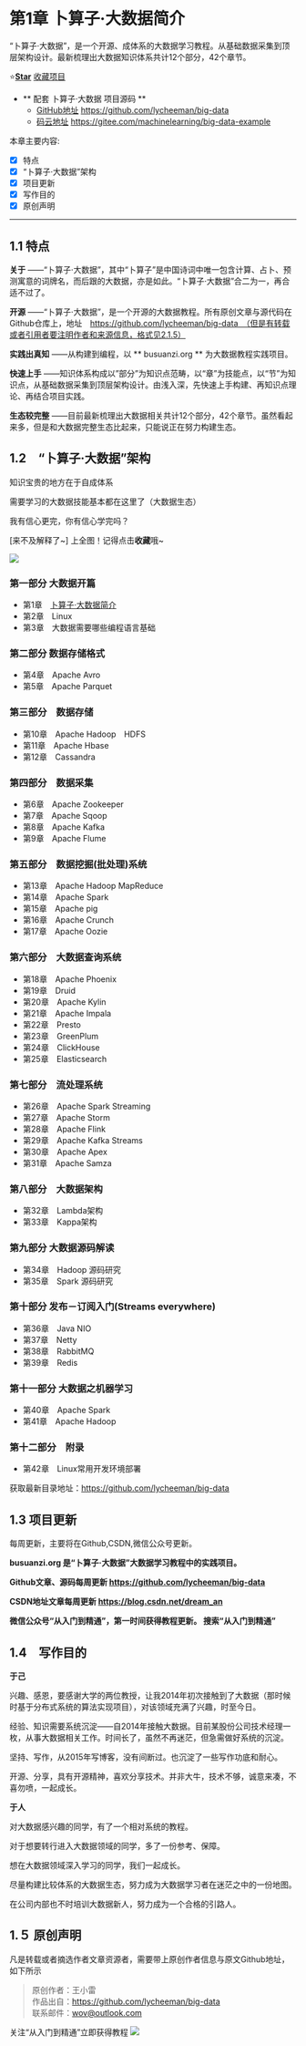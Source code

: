 # 第1章 卜算子·大数据简介

“卜算子·大数据”，是一个开源、成体系的大数据学习教程。从基础数据采集到顶层架构设计。最新梳理出大数据知识体系共计12个部分，42个章节。

:star:[**Star**](https://github.com/lycheeman/big-data) [收藏项目](https://github.com/lycheeman/big-data)

- ** 配套 卜算子·大数据 项目源码 **
  - [GitHub地址](https://github.com/lycheeman/big-data) https://github.com/lycheeman/big-data
  - [码云地址](https://gitee.com/machinelearning/big-data-example) https://gitee.com/machinelearning/big-data-example

本章主要内容:
- [x] 特点
- [x] “卜算子·大数据”架构
- [x] 项目更新
- [x] 写作目的
- [x] 原创声明
---
## 1.1 特点

**关于** ——“卜算子·大数据”，其中“卜算子”是中国诗词中唯一包含计算、占卜、预测寓意的词牌名，而后跟的大数据，亦是如此。“卜算子·大数据”合二为一，再合适不过了。

**开源** ——“卜算子·大数据”，是一个开源的大数据教程。所有原创文章与源代码在Github仓库上，地址　https://github.com/lycheeman/big-data　（但是有转载或者引用者要注明作者和来源信息，格式见2.1.5）

**实践出真知** ——从构建到编程，以 ** busuanzi.org ** 为大数据教程实践项目。

**快速上手** ——知识体系构成以”部分”为知识点范畴，以“章”为技能点，以“节”为知识点，从基础数据采集到顶层架构设计。由浅入深，先快速上手构建、再知识点理论、再结合项目实践。

**生态较完整** ——目前最新梳理出大数据相关共计12个部分，42个章节。虽然看起来多，但是和大数据完整生态比起来，只能说正在努力构建生态。

## 1.2　“卜算子·大数据”架构

知识宝贵的地方在于自成体系

需要学习的大数据技能基本都在这里了（大数据生态）

我有信心更完，你有信心学完吗？

[来不及解释了~] 上全图！记得点击**收藏**哦~

![](./image/卜算子·大数据@3x.png)

### 第一部分 大数据开篇
- 第1章　[卜算子·大数据简介](./chapter1/1.卜算子·大数据简介.md)
- 第2章　Linux
- 第3章　大数据需要哪些编程语言基础

### 第二部分 数据存储格式
- 第4章　Apache Avro
- 第5章　Apache Parquet

### 第三部分　数据存储
- 第10章　Apache Hadoop　HDFS
- 第11章　Apache Hbase
- 第12章　Cassandra

### 第四部分　数据采集
- 第6章　Apache Zookeeper
- 第7章　Apache Sqoop
- 第8章　Apache Kafka
- 第9章　Apache Flume


### 第五部分　数据挖掘(批处理)系统
- 第13章　Apache Hadoop MapReduce
- 第14章　Apache Spark
- 第15章　Apache pig
- 第16章　Apache Crunch
- 第17章　Apache Oozie

### 第六部分　大数据查询系统
- 第18章　Apache Phoenix
- 第19章　Druid
- 第20章　Apache Kylin
- 第21章　Apache Impala
- 第22章　Presto
- 第23章　GreenPlum
- 第24章　ClickHouse
- 第25章　Elasticsearch

### 第七部分　流处理系统
- 第26章　Apache Spark Streaming
- 第27章　Apache Storm
- 第28章　Apache Flink
- 第29章　Apache Kafka Streams
- 第30章　Apache Apex
- 第31章　Apache Samza

### 第八部分　大数据架构
- 第32章　Lambda架构
- 第33章　Kappa架构

### 第九部分 大数据源码解读
- 第34章　Hadoop 源码研究
- 第35章　Spark 源码研究

### 第十部分 发布－订阅入门(Streams everywhere)
- 第36章　Java NIO
- 第37章　Netty
- 第38章　RabbitMQ
- 第39章　Redis

### 第十一部分 大数据之机器学习
- 第40章　Apache Spark
- 第41章　Apache Hadoop

### 第十二部分　附录
- 第42章　Linux常用开发环境部署

获取最新目录地址：https://github.com/lycheeman/big-data

## 1.3 项目更新
每周更新，主要将在Github,CSDN,微信公众号更新。

**busuanzi.org 是“卜算子·大数据”大数据学习教程中的实践项目。**

**Github文章、源码每周更新 https://github.com/lycheeman/big-data**

**CSDN地址文章每周更新 https://blog.csdn.net/dream_an**

**微信公众号“从入门到精通”，第一时间获得教程更新。 搜索“从入门到精通”**

## 1.4　写作目的
**于己**

兴趣、感恩，要感谢大学的两位教授，让我2014年初次接触到了大数据（那时候时基于分布式系统的算法实现项目），对该领域充满了兴趣，时至今日。

经验、知识需要系统沉淀——自2014年接触大数据。目前某股份公司技术经理一枚，从事大数据相关工作。时间长了，虽然不再迷茫，但急需做好系统的沉淀。

坚持、写作，从2015年写博客，没有间断过。也沉淀了一些写作功底和耐心。

开源、分享，具有开源精神，喜欢分享技术。并非大牛，技术不够，诚意来凑，不喜勿喷，一起成长。

**于人**

对大数据感兴趣的同学，有了一个相对系统的教程。

对于想要转行进入大数据领域的同学，多了一份参考、保障。

想在大数据领域深入学习的同学，我们一起成长。

尽量构建比较体系的大数据生态，努力成为大数据学习者在迷茫之中的一份地图。

在公司内部也不时培训大数据新人，努力成为一个合格的引路人。

## 1.５ 原创声明
凡是转载或者摘选作者文章资源者，需要带上原创作者信息与原文Github地址，如下所示
>原创作者：王小雷  
>作品出自：https://github.com/lycheeman/big-data  
>联系邮件：wov@outlook.com


关注“从入门到精通”立即获得教程
![](./image/从入门到精通-公众号.jpg)

